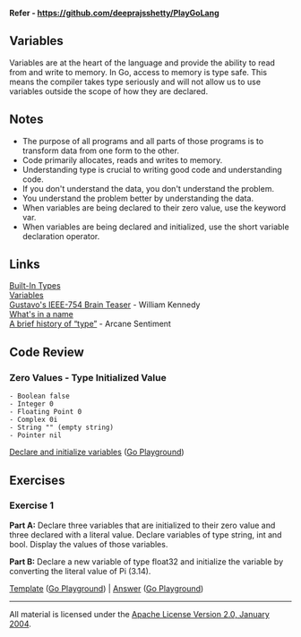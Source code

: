**Refer - https://github.com/deeprajsshetty/PlayGoLang**

## Variables

Variables are at the heart of the language and provide the ability to read from and write to memory. In Go, access to memory is type safe. This means the compiler takes type seriously and will not allow us to use variables outside the scope of how they are declared.

## Notes

- The purpose of all programs and all parts of those programs is to transform data from one form to the other.
- Code primarily allocates, reads and writes to memory.
- Understanding type is crucial to writing good code and understanding code.
- If you don't understand the data, you don't understand the problem.
- You understand the problem better by understanding the data.
- When variables are being declared to their zero value, use the keyword var.
- When variables are being declared and initialized, use the short variable declaration operator.

## Links

[Built-In Types](http://golang.org/ref/spec#Boolean_types)  
[Variables](https://golang.org/doc/effective_go.html#variables)  
[Gustavo's IEEE-754 Brain Teaser](https://www.ardanlabs.com/blog/2013/08/gustavos-ieee-754-brain-teaser.html) - William Kennedy  
[What's in a name](https://www.youtube.com/watch?v=sFUSP8Au_PE)  
[A brief history of “type”](http://arcanesentiment.blogspot.com/2015/01/a-brief-history-of-type.html) - Arcane Sentiment

## Code Review

### Zero Values - Type Initialized Value

    - Boolean false
    - Integer 0
    - Floating Point 0
    - Complex 0i
    - String "" (empty string)
    - Pointer nil

[Declare and initialize variables](example1/example1.go) ([Go Playground](https://play.golang.org/p/xD_6ghgB7wm))

## Exercises

### Exercise 1

**Part A:** Declare three variables that are initialized to their zero value and three declared with a literal value. Declare variables of type string, int and bool. Display the values of those variables.

**Part B:** Declare a new variable of type float32 and initialize the variable by converting the literal value of Pi (3.14).

[Template](exercises/template1/template1.go) ([Go Playground](https://play.golang.org/p/mQiNGaMaiAa)) |
[Answer](exercises/exercise1/exercise1.go) ([Go Playground](https://play.golang.org/p/Ygxt9kW_WAV))

---

All material is licensed under the [Apache License Version 2.0, January 2004](http://www.apache.org/licenses/LICENSE-2.0).
